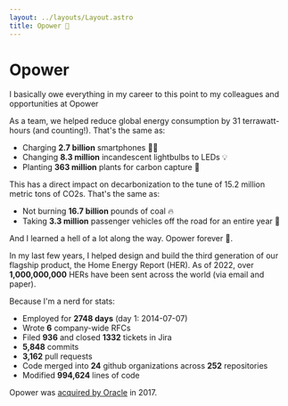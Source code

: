 ```yaml
---
layout: ../layouts/Layout.astro
title: Opower 💙
---
```


# Opower

I basically owe everything in my career to this point to my colleagues and opportunities at Opower


As a team, we helped reduce global energy consumption by 31 terrawatt-hours (and counting!). That's the same as:
- Charging **2.7 billion** smartphones 📱🔌
- Changing **8.3 million** incandescent lightbulbs to LEDs 💡
- Planting **363 million** plants for carbon capture 🌳


This has a direct impact on decarbonization to the tune of 15.2 million metric tons of CO2s. That's the same as:
- Not burning **16.7 billion** pounds of coal 🔥
- Taking **3.3 million** passenger vehicles off the road for an entire year 🚗


And I learned a hell of a lot along the way. Opower forever 💙.


In my last few years, I helped design and build the third generation of our flagship product, the Home Energy Report (HER). As of 2022, over **1,000,000,000** HERs have been sent across the world (via email and paper).

Because I'm a nerd for stats:
- Employed for **2748 days** (day 1: 2014-07-07)
- Wrote **6** company-wide RFCs
- Filed **936** and closed **1332** tickets in Jira
- **5,848** commits
- **3,162** pull requests
- Code merged into **24** github organizations across **252** repositories
- Modified **994,624** lines of code


Opower was [acquired by Oracle](https://www.oracle.com/corporate/pressrelease/oracle-buys-opower-050216.html) in 2017.
